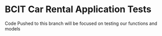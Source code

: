# BCIT Car Rental Application Tests

Code Pushed to this branch will be focused on testing our functions and models



